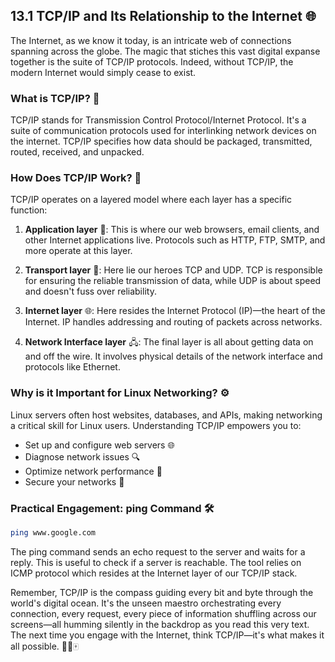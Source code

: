 ## 13.1 TCP/IP and Its Relationship to the Internet 🌐

The Internet, as we know it today, is an intricate web of connections spanning across the globe. The magic that stiches this vast digital expanse together is the suite of TCP/IP protocols. Indeed, without TCP/IP, the modern Internet would simply cease to exist.

### What is TCP/IP? 🤔

TCP/IP stands for Transmission Control Protocol/Internet Protocol. It's a suite of communication protocols used for interlinking network devices on the internet. TCP/IP specifies how data should be packaged, transmitted, routed, received, and unpacked.

### How Does TCP/IP Work? 🧩

TCP/IP operates on a layered model where each layer has a specific function:

1. **Application layer** 👀: This is where our web browsers, email clients, and other Internet applications live. Protocols such as HTTP, FTP, SMTP, and more operate at this layer.

2. **Transport layer** 🚌: Here lie our heroes TCP and UDP. TCP is responsible for ensuring the reliable transmission of data, while UDP is about speed and doesn't fuss over reliability.

3. **Internet layer** 🌐: Here resides the Internet Protocol (IP)—the heart of the Internet. IP handles addressing and routing of packets across networks. 

4. **Network Interface layer** 🖧: The final layer is all about getting data on and off the wire. It involves physical details of the network interface and protocols like Ethernet.

### Why is it Important for Linux Networking? ⚙️

Linux servers often host websites, databases, and APIs, making networking a critical skill for Linux users. Understanding TCP/IP empowers you to:

- Set up and configure web servers 🌐
- Diagnose network issues 🔍
- Optimize network performance 🚀
- Secure your networks 🔐

### Practical Engagement: ping Command 🛠️ 

```bash
ping www.google.com
```

The ping command sends an echo request to the server and waits for a reply. This is useful to check if a server is reachable. The tool relies on ICMP protocol which resides at the Internet layer of our TCP/IP stack.

Remember, TCP/IP is the compass guiding every bit and byte through the world's digital ocean. It's the unseen maestro orchestrating every connection, every request, every piece of information shuffling across our screens—all humming silently in the backdrop as you read this very text. The next time you engage with the Internet, think TCP/IP—it's what makes it all possible. 🚀🌐🀄